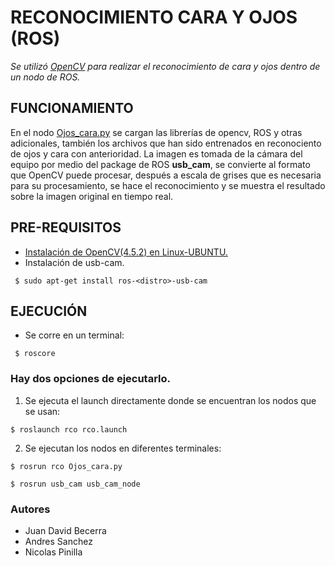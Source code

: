 # RECONOCIMIENTO CARA Y OJOS (ROS)

_Se utilizó [OpenCV](https://opencv.org/) para realizar el reconocimiento de cara y ojos dentro de un nodo de ROS._

## FUNCIONAMIENTO
En el nodo [Ojos_cara.py](https://github.com/JuanDBecerra/Reconocimiento_Cara_y_Ojos/blob/main/rco/scripts/Ojos_cara.py) se cargan las librerías de opencv, ROS y otras adicionales, también los archivos que han sido entrenados en reconociento de ojos y cara con anterioridad. La imagen es tomada de la cámara del equipo por medio del package de ROS **usb_cam**, se convierte al formato que OpenCV puede procesar, después a escala de grises que es necesaria para su procesamiento, se hace el reconocimiento y se muestra el resultado sobre la imagen original en tiempo real.

## PRE-REQUISITOS
* [Instalación de OpenCV(4.5.2) en Linux-UBUNTU.](https://docs.opencv.org/4.5.2/d7/d9f/tutorial_linux_install.html)
* Instalación de usb-cam.
```
 $ sudo apt-get install ros-<distro>-usb-cam
````
## EJECUCIÓN
 
* Se corre en un terminal:
```
 $ roscore
```
### Hay dos opciones de ejecutarlo.
  1. Se ejecuta el launch directamente donde se encuentran los nodos que se usan:
  ```
  $ roslaunch rco rco.launch
  ```
  2. Se ejecutan los nodos en diferentes terminales:
  ```
  $ rosrun rco Ojos_cara.py
  ```
  ```
  $ rosrun usb_cam usb_cam_node
  ```
 ### Autores
 - Juan David Becerra
 - Andres Sanchez
 - Nicolas Pinilla

